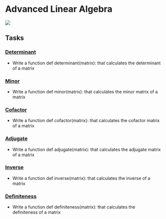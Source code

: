 # Advanced Linear Algebra

![](https://holbertonintranet.s3.amazonaws.com/uploads/medias/2018/9/dfef9b5a1411d49808c1.jpg?X-Amz-Algorithm=AWS4-HMAC-SHA256&X-Amz-Credential=AKIARDDGGGOUWMNL5ANN%2F20210213%2Fus-east-1%2Fs3%2Faws4_request&X-Amz-Date=20210213T021456Z&X-Amz-Expires=86400&X-Amz-SignedHeaders=host&X-Amz-Signature=bbc3cef5b31e0003ef5356fc1c315465e49b614fa560eedad09cec0d37cde597)

## Tasks

### [Determinant](./0-determinant.py)
- Write a function def determinant(matrix): that calculates the determinant of a matrix

### [Minor](./1-minor.py)
- Write a function def minor(matrix): that calculates the minor matrix of a matrix

### [Cofactor](./2-cofactor.py)
- Write a function def cofactor(matrix): that calculates the cofactor matrix of a matrix

### [Adjugate](./3-adjugate.py)
- Write a function def adjugate(matrix): that calculates the adjugate matrix of a matrix

### [Inverse](./4-inverse.py)
- Write a function def inverse(matrix): that calculates the inverse of a matrix

### [Definiteness](./5-definiteness.py)
- Write a function def definiteness(matrix): that calculates the definiteness of a matrix
